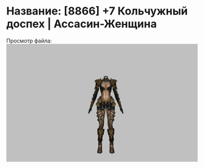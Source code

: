 # Название: [8866] +7 Кольчужный доспех | Ассасин-Женщина

Просмотр файла:
![p070005.png](p070005.png)